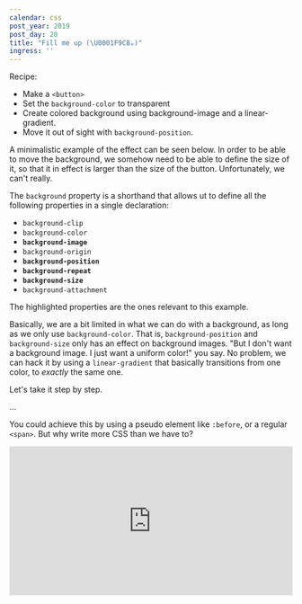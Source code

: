```yaml
---
calendar: css
post_year: 2019
post_day: 20
title: "Fill me up (\U0001F9C8☕️)"
ingress: ''
---
```

Recipe:
- Make a `<button>`
- Set the `background-color` to transparent
- Create colored background using background-image and a linear-gradient.
- Move it out of sight with `background-position`.



A minimalistic example of the effect can be seen below. In order to be able to move the background, we somehow need to be able to define the size of it, so that it in effect is larger than the size of the button. Unfortunately, we can't really.

The `background` property is a shorthand that allows ut to define all the following properties in a single declaration:

* `background-clip`
* `background-color`
* **`background-image`**
* `background-origin`
* **`background-position`**
* **`background-repeat`**
* **`background-size`**
* `background-attachment`

The highlighted properties are the ones relevant to this example.

Basically, we are a bit limited in what we can do with a background, as long as we only use `background-color`. That is, `background-position` and `background-size` only has an effect on background images. "But I don't want a background image. I just want a uniform color!" you say. No problem, we can hack it by using a `linear-gradient` that basically transitions from one color, to _exactly_ the same one. 

Let's take it step by step.

...

You could achieve this by using a pseudo element like `:before`, or a regular `<span>`. But why write more CSS than we have to?

<iframe height="265" style="width: 100%;" scrolling="no" title="Simple button fill effect" src="https://codepen.io/mfeiring/embed/vYYwoee?height=265&theme-id=default&default-tab=result" frameborder="no" allowtransparency="true" allowfullscreen="true">

  See the Pen <a href='https://codepen.io/mfeiring/pen/vYYwoee'>Simple button fill effect</a> by Mira Feiring

  (<a href='https://codepen.io/mfeiring'>@mfeiring</a>) on <a href='https://codepen.io'>CodePen</a>.

</iframe>
